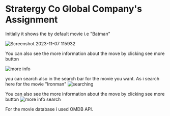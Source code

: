 # Stratergy Co Global Company's Assignment

Initially it shows the by default movie i.e "Batman"


![Screenshot 2023-11-07 115932](https://github.com/PranayJadhao/StratergyCoGlobal/assets/107978823/ee69148f-1643-41d2-80b1-38ffcdf0565c)

You can also see the more information about the move by clicking see more button

![more info](https://github.com/PranayJadhao/StratergyCoGlobal/assets/107978823/e5081fce-3b95-4cea-94e3-11a5833a4eb1)

you can search also in the search bar for the movie you want. As i search here for the movie "Ironman"
![searching](https://github.com/PranayJadhao/StratergyCoGlobal/assets/107978823/2c8054d9-4fad-475f-a606-130dab7e3e85)

You can also see the more information about the move by clicking see more button
![more info search](https://github.com/PranayJadhao/StratergyCoGlobal/assets/107978823/fd608136-0866-4309-87f2-9ceedb90b87a)

For the movie database i used OMDB API.






